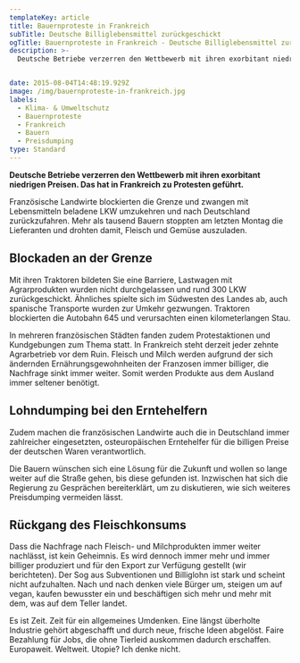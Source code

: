 ```yaml
---
templateKey: article
title: Bauernproteste in Frankreich
subTitle: Deutsche Billiglebensmittel zurückgeschickt
ogTitle: Bauernproteste in Frankreich - Deutsche Billiglebensmittel zurückgeschickt
description: >-
  Deutsche Betriebe verzerren den Wettbewerb mit ihren exorbitant niedrigen Preisen. Das hat in Frankreich zu Protesten geführt.


date: 2015-08-04T14:48:19.929Z
image: /img/bauernproteste-in-frankreich.jpg
labels:
  - Klima- & Umweltschutz
  - Bauernproteste
  - Frankreich
  - Bauern
  - Preisdumping
type: Standard
---
```


**Deutsche Betriebe verzerren den Wettbewerb mit ihren exorbitant niedrigen Preisen. Das hat in Frankreich zu Protesten geführt.**

Französische Landwirte blockierten die Grenze und zwangen mit Lebensmitteln beladene LKW umzukehren und nach Deutschland zurückzufahren. Mehr als tausend Bauern stoppten am letzten Montag die Lieferanten und drohten damit, Fleisch und Gemüse auszuladen.

## Blockaden an der Grenze

Mit ihren Traktoren bildeten Sie eine Barriere, Lastwagen mit Agrarprodukten wurden nicht durchgelassen und rund 300 LKW zurückgeschickt. Ähnliches spielte sich im Südwesten des Landes ab, auch spanische Transporte wurden zur Umkehr gezwungen. Traktoren blockierten die Autobahn 645 und verursachten einen kilometerlangen Stau.

In mehreren französischen Städten fanden zudem Protestaktionen und Kundgebungen zum Thema statt. In Frankreich steht derzeit jeder zehnte Agrarbetrieb vor dem Ruin. Fleisch und Milch werden aufgrund der sich ändernden Ernährungsgewohnheiten der Franzosen immer billiger, die Nachfrage sinkt immer weiter. Somit werden Produkte aus dem Ausland immer seltener benötigt.

## Lohndumping bei den Erntehelfern

Zudem machen die französischen Landwirte auch die in Deutschland immer zahlreicher eingesetzten, osteuropäischen Erntehelfer für die billigen Preise der deutschen Waren verantwortlich.

Die Bauern wünschen sich eine Lösung für die Zukunft und wollen so lange weiter auf die Straße gehen, bis diese gefunden ist. Inzwischen hat sich die Regierung zu Gesprächen bereiterklärt, um zu diskutieren, wie sich weiteres Preisdumping vermeiden lässt.

## Rückgang des Fleischkonsums

Dass die Nachfrage nach Fleisch- und Milchprodukten immer weiter nachlässt, ist kein Geheimnis. Es wird dennoch immer mehr und immer billiger produziert und für den Export zur Verfügung gestellt (wir berichteten). Der Sog aus Subventionen und Billiglohn ist stark und scheint nicht aufzuhalten. Nach und nach denken viele Bürger um, steigen um auf vegan, kaufen bewusster ein und beschäftigen sich mehr und mehr mit dem, was auf dem Teller landet.

Es ist Zeit. Zeit für ein allgemeines Umdenken. Eine längst überholte Industrie gehört abgeschafft und durch neue, frische Ideen abgelöst. Faire Bezahlung für Jobs, die ohne Tierleid auskommen dadurch erschaffen. Europaweit. Weltweit. Utopie? Ich denke nicht.
